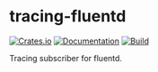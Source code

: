 # tracing-fluentd

[![Crates.io](https://img.shields.io/crates/v/tracing-fluentd.svg)](https://crates.io/crates/tracing-fluentd)
[![Documentation](https://docs.rs/tracing-fluentd/badge.svg)](https://docs.rs/crate/tracing-fluentd/)
[![Build](https://github.com/DoumanAsh/tracing-fluentd/workflows/Rust/badge.svg)](https://github.com/DoumanAsh/tracing-fluentd/actions?query=workflow%3ARust)

Tracing subscriber for fluentd.
